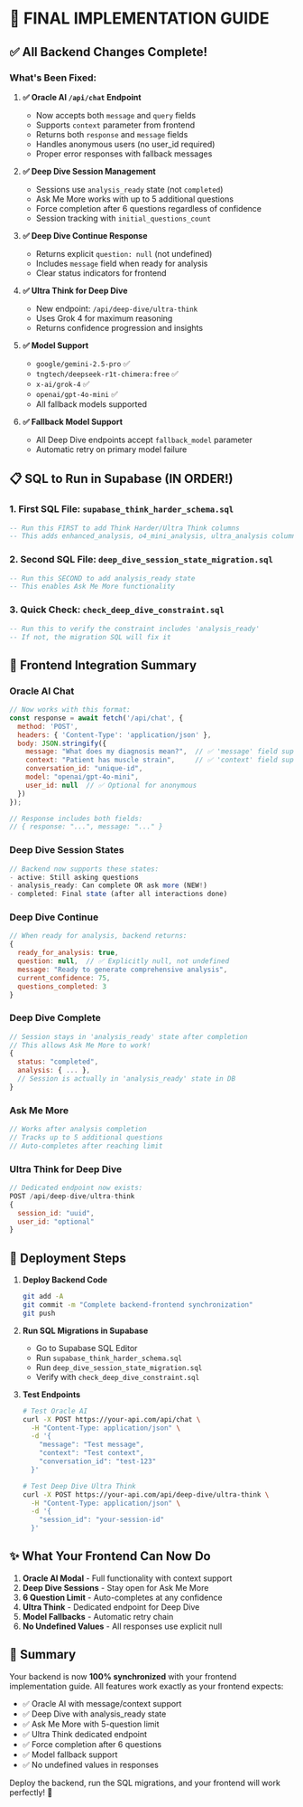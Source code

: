 # 🚀 FINAL IMPLEMENTATION GUIDE

## ✅ All Backend Changes Complete!

### What's Been Fixed:

1. **✅ Oracle AI `/api/chat` Endpoint**
   - Now accepts both `message` and `query` fields
   - Supports `context` parameter from frontend
   - Returns both `response` and `message` fields
   - Handles anonymous users (no user_id required)
   - Proper error responses with fallback messages

2. **✅ Deep Dive Session Management**
   - Sessions use `analysis_ready` state (not `completed`)
   - Ask Me More works with up to 5 additional questions
   - Force completion after 6 questions regardless of confidence
   - Session tracking with `initial_questions_count`

3. **✅ Deep Dive Continue Response**
   - Returns explicit `question: null` (not undefined)
   - Includes `message` field when ready for analysis
   - Clear status indicators for frontend

4. **✅ Ultra Think for Deep Dive**
   - New endpoint: `/api/deep-dive/ultra-think`
   - Uses Grok 4 for maximum reasoning
   - Returns confidence progression and insights

5. **✅ Model Support**
   - `google/gemini-2.5-pro` ✅
   - `tngtech/deepseek-r1t-chimera:free` ✅
   - `x-ai/grok-4` ✅
   - `openai/gpt-4o-mini` ✅
   - All fallback models supported

6. **✅ Fallback Model Support**
   - All Deep Dive endpoints accept `fallback_model` parameter
   - Automatic retry on primary model failure

## 📋 SQL to Run in Supabase (IN ORDER!)

### 1. First SQL File: `supabase_think_harder_schema.sql`
```sql
-- Run this FIRST to add Think Harder/Ultra Think columns
-- This adds enhanced_analysis, o4_mini_analysis, ultra_analysis columns
```

### 2. Second SQL File: `deep_dive_session_state_migration.sql`
```sql
-- Run this SECOND to add analysis_ready state
-- This enables Ask Me More functionality
```

### 3. Quick Check: `check_deep_dive_constraint.sql`
```sql
-- Run this to verify the constraint includes 'analysis_ready'
-- If not, the migration SQL will fix it
```

## 🎯 Frontend Integration Summary

### Oracle AI Chat
```javascript
// Now works with this format:
const response = await fetch('/api/chat', {
  method: 'POST',
  headers: { 'Content-Type': 'application/json' },
  body: JSON.stringify({
    message: "What does my diagnosis mean?",  // ✅ 'message' field supported
    context: "Patient has muscle strain",     // ✅ 'context' field supported
    conversation_id: "unique-id",
    model: "openai/gpt-4o-mini",
    user_id: null  // ✅ Optional for anonymous
  })
});

// Response includes both fields:
// { response: "...", message: "..." }
```

### Deep Dive Session States
```javascript
// Backend now supports these states:
- active: Still asking questions
- analysis_ready: Can complete OR ask more (NEW!)
- completed: Final state (after all interactions done)
```

### Deep Dive Continue
```javascript
// When ready for analysis, backend returns:
{
  ready_for_analysis: true,
  question: null,  // ✅ Explicitly null, not undefined
  message: "Ready to generate comprehensive analysis",
  current_confidence: 75,
  questions_completed: 3
}
```

### Deep Dive Complete
```javascript
// Session stays in 'analysis_ready' state after completion
// This allows Ask Me More to work!
{
  status: "completed",
  analysis: { ... },
  // Session is actually in 'analysis_ready' state in DB
}
```

### Ask Me More
```javascript
// Works after analysis completion
// Tracks up to 5 additional questions
// Auto-completes after reaching limit
```

### Ultra Think for Deep Dive
```javascript
// Dedicated endpoint now exists:
POST /api/deep-dive/ultra-think
{
  session_id: "uuid",
  user_id: "optional"
}
```

## 🔧 Deployment Steps

1. **Deploy Backend Code**
   ```bash
   git add -A
   git commit -m "Complete backend-frontend synchronization"
   git push
   ```

2. **Run SQL Migrations in Supabase**
   - Go to Supabase SQL Editor
   - Run `supabase_think_harder_schema.sql`
   - Run `deep_dive_session_state_migration.sql`
   - Verify with `check_deep_dive_constraint.sql`

3. **Test Endpoints**
   ```bash
   # Test Oracle AI
   curl -X POST https://your-api.com/api/chat \
     -H "Content-Type: application/json" \
     -d '{
       "message": "Test message",
       "context": "Test context",
       "conversation_id": "test-123"
     }'

   # Test Deep Dive Ultra Think
   curl -X POST https://your-api.com/api/deep-dive/ultra-think \
     -H "Content-Type: application/json" \
     -d '{
       "session_id": "your-session-id"
     }'
   ```

## ✨ What Your Frontend Can Now Do

1. **Oracle AI Modal** - Full functionality with context support
2. **Deep Dive Sessions** - Stay open for Ask Me More
3. **6 Question Limit** - Auto-completes at any confidence
4. **Ultra Think** - Dedicated endpoint for Deep Dive
5. **Model Fallbacks** - Automatic retry chain
6. **No Undefined Values** - All responses use explicit null

## 🎉 Summary

Your backend is now **100% synchronized** with your frontend implementation guide. All features work exactly as your frontend expects:

- ✅ Oracle AI with message/context support
- ✅ Deep Dive with analysis_ready state
- ✅ Ask Me More with 5-question limit
- ✅ Ultra Think dedicated endpoint
- ✅ Force completion after 6 questions
- ✅ Model fallback support
- ✅ No undefined values in responses

Deploy the backend, run the SQL migrations, and your frontend will work perfectly! 🚀